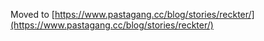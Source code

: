 
Moved to [https://www.pastagang.cc/blog/stories/reckter/](https://www.pastagang.cc/blog/stories/reckter/)

<!--

# So I went to an algorave

I went to an algorave, and it was a blast!

## Humble Beginnings

I first heard about live coding from somewhere on the internet.
I never really got into music theory, but I do like to code.
I looked at a few videos online and even at some of the tools (I can't remember which now).

Somewhere in early summer 2024 [todepond](https://mas.to/@TodePond) tooted about using strudel.
Then I saw them using it in the [reaction reaction lifestream](https://www.youtube.com/watch?v=hlsDbXSZ2ko) again. 

!-- 

secret snippet. I am in there too! https://youtu.be/hlsDbXSZ2ko?t=8264

->

Later that summer I actually had the time to play around with it on a summer camp!
Jamming on it together with students, while trying to make some chill beats. 
My first ever hydra and strudel performance was meer days after I tried it out.
I don't think I have a recoding I can share, but [here is the strudel code](https://strudel.cc/?baBoa_6EReKz)!
I played it by commenting out code, and other people played live instruments to it!
We even had a projector with the code on the wall!

## flok

> ok im doing all my strudeling in flok.cc/s/todepond from now on.
> if anyone stumbles across me theyre lucky/unlucky

-- [todepond 2024-08-11](https://mas.to/@TodePond/113288477131868114)

I [immediately](https://www.youtube.com/watch?v=exLmqSDafa4) went in and kept coming back.
I remember not being brave enough to change the code, so I copied it to my own hydra in a new tab,
changed it a bit and then recreated it the flok room.
I was more drawn to Hydra and the visuals, kept coming back and changing stuff here and there.
In the beginning it was mostly smaller stuff to see what it does, but without realizing it at the time, I picked it up quite fast.

Soon I had the tap open most days in the background while working, evolving the visuals over hours and enjoying when someone joined and we could jam a bit.
I rallied in the first shows [pastagang](https://pastagang.cc) did, joining from my couch and pushing flok to its limits sometimes.

## nudel

In the last days of 2024 [froos](https://post.lurk.org/@froos) started what would ultimately become the new home for pastagang: [nudel.cc](https://nudel.cc).
I had some time during the holidays, and so I joined in on the fun and started to add hydra support to nudel.
We had some great meta-jamming sessions hanging out and fixing bugs while also enjoying the jam in the room.
It became a pastagang staple to hang out in the jam while working on nudel.

## The Algorave

Having seen the uptick in meetings in the London area, with pastagang attendance,
I was rejoiced when I saw that toplap was organizing an algorave in Karlsruhe!
The moment I found out that other pastagang people would also join, I knew I needed to go!

When [froos](https://post.lurk.org/@froos) and [osc()_peterson](https://mastodon.social/@superdirtspatz) asked me if I wanted to join them on stage, I of course had to say yes!
It was amazing! 

Seeing all the other people getting lost in their code and tools was so cool.

I cannot wait for the next one!

-->